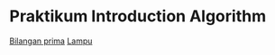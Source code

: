 # Praktikum Introduction Algorithm
[Bilangan prima](https://whimsical.com/Xf28a1zeFJYg2AHmt62oey)
[Lampu](https://whimsical.com/B7cUBippF8LwvESgYEesmb)